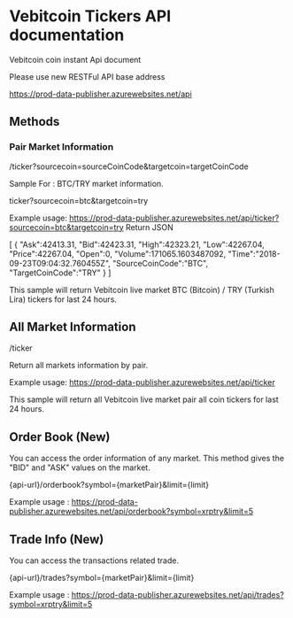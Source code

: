 # Vebitcoin Tickers API documentation

Vebitcoin coin instant Api document

Please use new  RESTFul API base address

https://prod-data-publisher.azurewebsites.net/api

## Methods

### Pair Market Information

/ticker?sourcecoin=sourceCoinCode&targetcoin=targetCoinCode

Sample For : BTC/TRY market information.

ticker?sourcecoin=btc&targetcoin=try

Example usage: https://prod-data-publisher.azurewebsites.net/api/ticker?sourcecoin=btc&targetcoin=try
Return JSON

[
   {
      "Ask":42413.31,
      "Bid":42423.31,
      "High":42323.21,
      "Low":42267.04,
      "Price":42267.04,
      "Open":0,
      "Volume":171065.1603487092,
      "Time":"2018-09-23T09:04:32.760455Z",
      "SourceCoinCode":"BTC",
      "TargetCoinCode":"TRY"
   }
]

This sample will return Vebitcoin live market BTC (Bitcoin) / TRY (Turkish Lira) tickers for last 24 hours.

## All Market Information

/ticker

Return all markets information by pair.

Example usage: https://prod-data-publisher.azurewebsites.net/api/ticker

This sample will return all Vebitcoin live market pair all coin tickers for last 24 hours.


## Order Book (New)

You can access the order information of any market. This method gives the "BID" and "ASK" values on the market.

{api-url}/orderbook?symbol={marketPair}&limit={limit}

Example usage : https://prod-data-publisher.azurewebsites.net/api/orderbook?symbol=xrptry&limit=5

## Trade Info (New)

You can access the transactions related trade. 

{api-url}/trades?symbol={marketPair}&limit={limit}

Example usage : https://prod-data-publisher.azurewebsites.net/api/trades?symbol=xrptry&limit=5

